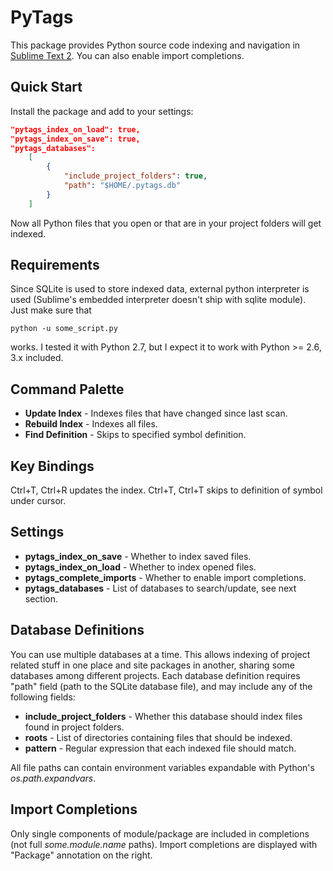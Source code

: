 PyTags
======
This package provides Python source code indexing and navigation in
[Sublime Text 2](http://sublimetext.com). You can also enable import
completions.

Quick Start
-----------
Install the package and add to your settings:

```json
"pytags_index_on_load": true,
"pytags_index_on_save": true,
"pytags_databases":
    [
        {
            "include_project_folders": true,
            "path": "$HOME/.pytags.db"
        }
    ]
```

Now all Python files that you open or that are in your project folders will get
indexed.

Requirements
------------
Since SQLite is used to store indexed data, external python interpreter is
used (Sublime's embedded interpreter doesn't ship with sqlite module). Just
make sure that
```shell
python -u some_script.py
```
works. I tested it with Python 2.7, but I expect it to work with Python >= 2.6,
3.x included.

Command Palette
---------------

 - **Update Index** - Indexes files that have changed since last scan.
 - **Rebuild Index** - Indexes all files.
 - **Find Definition** - Skips to specified symbol definition.

Key Bindings
-------------
Ctrl+T, Ctrl+R updates the index. Ctrl+T, Ctrl+T skips to definition of symbol
under cursor.

Settings
--------

 - **pytags\_index\_on\_save** - Whether to index saved files.
 - **pytags\_index\_on\_load** - Whether to index opened files.
 - **pytags\_complete\_imports** - Whether to enable import completions.
 - **pytags\_databases** - List of databases to search/update, see next section.

Database Definitions
--------------------
You can use multiple databases at a time. This allows indexing of project
related stuff in one place and site packages in another, sharing some databases
among different projects. Each database definition requires "path" field (path
to the SQLite database file), and may include any of the following fields:

 - **include\_project\_folders** - Whether this database should index files
                                   found in project folders.
 - **roots** - List of directories containing files that should be indexed.
 - **pattern** - Regular expression that each indexed file should match.

All file paths can contain environment variables expandable with Python's
_os.path.expandvars_.


Import Completions
------------------
Only single components of module/package are included in completions (not full
_some.module.name_ paths). Import completions are displayed with "Package"
annotation on the right.
